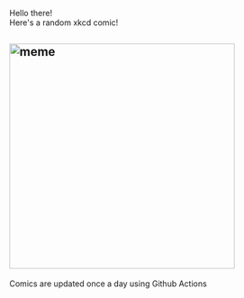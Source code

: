Hello there! <br>Here's a random xkcd comic!<br>
## <img src="https://imgs.xkcd.com/comics/tags.png" alt="meme" width="400"/><br>
Comics are updated once a day using Github Actions